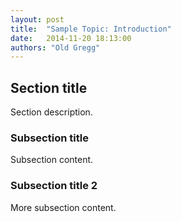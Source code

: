 ```yaml
---
layout: post
title:  "Sample Topic: Introduction"
date:   2014-11-20 18:13:00
authors: "Old Gregg"
---
```


## Section title

Section description.

### Subsection title

Subsection content.

### Subsection title 2

More subsection content.
